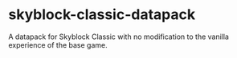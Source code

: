 # skyblock-classic-datapack
A datapack for Skyblock Classic with no modification to the vanilla experience of the base game.

